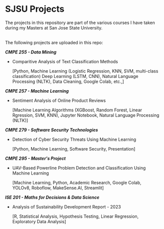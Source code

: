 # SJSU Projects

The projects in this repository are part of the various courses I have taken during my Masters at San Jose State University. 

<br />
The following projects are uploaded in this repo:
<br />

***CMPE 255 - Data Mining***

  - Comparitive Analysis of Text Classification Methods

      [Python, Machine Learning (Logistic Regression, KNN, SVM, multi-class classification) Deep Learning (LSTM, CNN), Natural Language Processing (NLTK), Data Cleaning, Google Colab, etc.,]

***CMPE 257 - Machine Learning***

  - Sentiment Analysis of Online Product Reviews

      [Machine Learning Algorithms (XGBoost, Random Forest, Linear Rgression, SVM, KNN), Jupyter Notebook, Natural Language Processing (NLTK)]

***CMPE 279 - Software Security Technologies***

  - Detection of Cyber Security Threats Using Machine Learning

      [Python, Machine Learning, Software Security, Presentation]

***CMPE 295 - Master's Project***
  - UAV-Based Powerline Problem Detection and Classification Using Machine Learning

      [Machine Learning, Python, Academic Research, Google Colab, YOLOv8, Roboflow, MakeSense.AI, Streamlit]

***ISE 201 - Maths for Decisions & Data Science***

  - Analysis of Sustainability Development Report - 2023

      [R, Statistical Analysis, Hypothesis Testing, Linear Regression, Exploratory Data Analysis]
